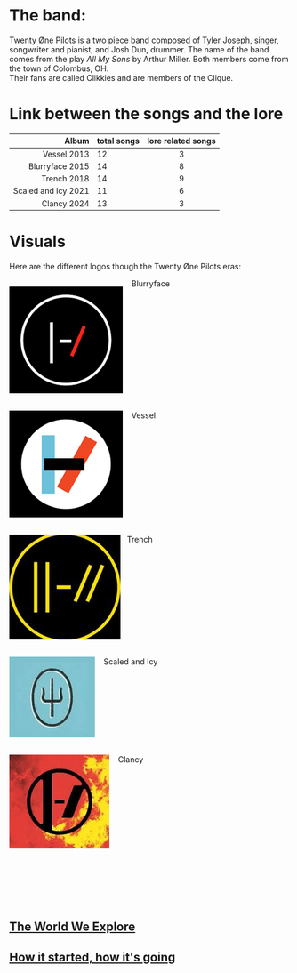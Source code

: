 # The band: 
Twenty Øne Pilots is a two piece band composed of Tyler Joseph, singer, songwriter and pianist, and Josh Dun, drummer. 
The name of the band comes from the play _All My Sons_ by Arthur Miller.
Both members come from the town of Colombus, OH.  
Their fans are called Clikkies and are members of the Clique. 


# Link between the songs and the lore

Album    | total songs  | lore related songs 
---------:| :----- |:-----:
Vessel  2013    |  12 | 3
Blurryface  2015 |    14 | 8
Trench   2018 |     14 | 9
Scaled and Icy  2021  | 11| 6
Clancy   2024   |  13 | 3

# Visuals
Here are the different logos though the Twenty Øne Pilots eras:  

<p style="float:left"><img src="Twentyonepilots/blurrylogo.jpg" /></p>
<p>&nbsp;&nbsp;&nbsp; Blurryface</p>
<div style="clear:both"></div>
<p style="float:left"><img src="Twentyonepilots/vessellogo.jpg" /></p>
<p>&nbsp;&nbsp;&nbsp; Vessel</p>
<div style="clear:both"></div>
<p style="float:left"><img src="Twentyonepilots/trenchlogo.jpg" /></p>
<p>&nbsp;&nbsp;&nbsp;Trench</p>
<div style="clear:both"></div>
<p style="float:left"><img src="Twentyonepilots/sailogo.jpg" /></p>
<p>&nbsp;&nbsp;&nbsp; Scaled and Icy</p>
<div style="clear:both"></div>
<p style="float:left"><img src="Twentyonepilots/clancylogo.jpg" /></p>
<p>&nbsp;&nbsp;&nbsp; Clancy</p>
<div style="clear:both"></div>  
   
&nbsp;  
&nbsp;  
&nbsp;  
&nbsp;  
## [The World We Explore](Dema.md)  
## [How it started, how it's going](moreabout.md)  


<body background="Twentyonepilots/background.jpg">
